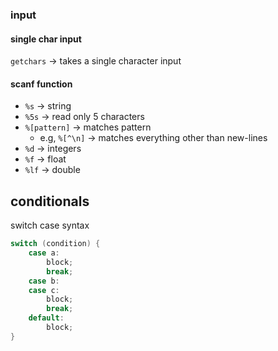 ### input

#### single char input
`getchars` -> takes a single character input
#### scanf function
- `%s` -> string
- `%5s` -> read only 5 characters
- `%[pattern]` -> matches pattern
	- e.g, `%[^\n]` -> matches everything other than new-lines
- `%d` -> integers
- `%f` -> float
- `%lf` -> double

## conditionals
switch case syntax
```c
switch (condition) {
	case a:
		block;
		break;
	case b:
	case c:
		block;
		break;
	default:
		block;
}
```

